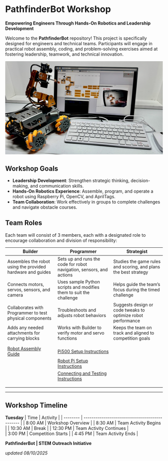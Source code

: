 # PathfinderBot Workshop

**Empowering Engineers Through Hands-On Robotics and Leadership Development**

Welcome to the **PathfinderBot** repository! This project is specifically designed for engineers and technical teams. Participants will engage in practical robot assembly, coding, and problem-solving exercises aimed at fostering leadership, teamwork, and technical innovation.

![Workshop Setup](/zzimages/2025Setup500Robot.jpg)

## Workshop Goals

* **Leadership Development**: Strengthen strategic thinking, decision-making, and communication skills.
* **Hands-On Robotics Experience**: Assemble, program, and operate a robot using Raspberry Pi, OpenCV, and AprilTags.
* **Team Collaboration**: Work effectively in groups to complete challenges and navigate obstacle courses.


## Team Roles

Each team will consist of 3 members, each with a designated role to encourage collaboration and division of responsibility:

| **Builder** | **Programmer** | **Strategist** |
|-------------|----------------|----------------|
| Assembles the robot using the provided hardware and guides | Sets up and runs the code for robot navigation, sensors, and actions | Studies the game rules and scoring, and plans the best strategy |
| Connects motors, servos, sensors, and camera | Uses sample Python scripts and modifies them to suit the challenge | Helps guide the team’s focus during the timed challenge |
| Collaborates with Programmer to test physical components | Troubleshoots and adjusts robot behaviors | Suggests design or code tweaks to optimize robot performance |
| Adds any needed attachments for carrying blocks | Works with Builder to verify motor and servo functions | Keeps the team on track and aligned to competition goals |
|  |   |    |
| | | |
|  [Robot Assembly Guide](Robot_Assembly_Guide.md) | [Pi500 Setup Instructions](Setup_and_Installation/Raspberry_Pi500_Setup.md)|   |
|  |  [Robot Pi Setup Instructions](Setup_and_Installation/Robot_Raspberry_Pi_Setup.md) |  |
|  |[Connecting and Testing Instructions](Setup_and_Installation/Connect_Pi500_to_Robot_Pi.md)  |  |
| | | |
|  |  | |
|  |  | |



---
## Workshop Timeline

**Tuesday**
| Time     | Activity                                       |
| -------- | ---------------------------------------------- |
| 8:00 AM  | Workshop Overview                              |
| 8:30 AM  | Team Activity Begins                           |
| 10:30 AM | Break                                          |
| 12:30 PM | Team Activity Continues                        |   
| 3:00 PM  | Competition Starts                             |
| 4:45 PM  | Team Activity Ends                             |

**PathfinderBot | STEM Outreach Initiative**

*updated 08/10/2025*
